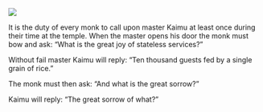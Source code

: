 ![](/pages/case-96/Sleepy.jpg)

It is the duty of every monk to call upon master Kaimu at least once during their time at the temple.  When the
master opens his door the monk must bow and ask: “What is
the great joy of stateless services?”

Without fail master Kaimu will reply: “Ten thousand guests
fed by a single grain of rice.”

The monk must then ask: “And what is the great sorrow?”

Kaimu will reply: “The great sorrow of what?”

